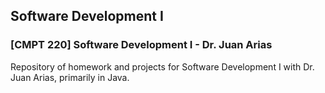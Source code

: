 ## Software Development I

### [CMPT 220] Software Development I - Dr. Juan Arias

Repository of homework and projects for Software Development I with Dr. Juan Arias, primarily in Java.
